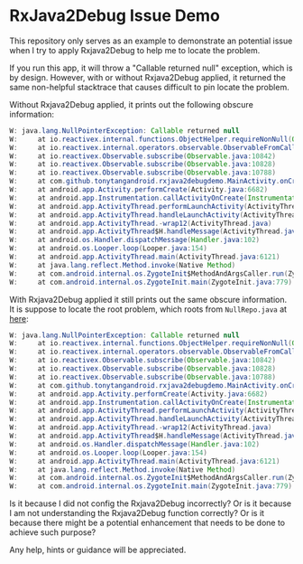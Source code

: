 # RxJava2Debug Issue Demo

This repository only serves as an example to demonstrate an potential issue when I try to apply Rxjava2Debug to help me to locate the problem.

If you run this app, it will throw a "Callable returned null" exception, which is by design. However, with or without Rxjava2Debug applied,
it returned the same non-helpful stacktrace that causes difficult to pin locate the problem.


 
Without Rxjava2Debug applied, it prints out the following obscure information:

```java
W: java.lang.NullPointerException: Callable returned null
W:     at io.reactivex.internal.functions.ObjectHelper.requireNonNull(ObjectHelper.java:39)
W:     at io.reactivex.internal.operators.observable.ObservableFromCallable.subscribeActual(ObservableFromCallable.java:42)
W:     at io.reactivex.Observable.subscribe(Observable.java:10842)
W:     at io.reactivex.Observable.subscribe(Observable.java:10828)
W:     at io.reactivex.Observable.subscribe(Observable.java:10788)
W:     at com.github.tonytangandroid.rxjava2debugdemo.MainActivity.onCreate(MainActivity.java:23)
W:     at android.app.Activity.performCreate(Activity.java:6682)
W:     at android.app.Instrumentation.callActivityOnCreate(Instrumentation.java:1118)
W:     at android.app.ActivityThread.performLaunchActivity(ActivityThread.java:2619)
W:     at android.app.ActivityThread.handleLaunchActivity(ActivityThread.java:2727)
W:     at android.app.ActivityThread.-wrap12(ActivityThread.java)
W:     at android.app.ActivityThread$H.handleMessage(ActivityThread.java:1478)
W:     at android.os.Handler.dispatchMessage(Handler.java:102)
W:     at android.os.Looper.loop(Looper.java:154)
W:     at android.app.ActivityThread.main(ActivityThread.java:6121)
W:     at java.lang.reflect.Method.invoke(Native Method)
W:     at com.android.internal.os.ZygoteInit$MethodAndArgsCaller.run(ZygoteInit.java:889)
W:     at com.android.internal.os.ZygoteInit.main(ZygoteInit.java:779)
```


 
With Rxjava2Debug applied it still prints out the same obscure information. It is suppose to locate the root problem, which roots from `NullRepo.java` at [here](https://github.com/TonyTangAndroid/RxJava2DebugIssueDemo/blob/master/app/src/main/java/com/github/tonytangandroid/rxjava2debugdemo/NullRepo.java#L12):

```java
W: java.lang.NullPointerException: Callable returned null
W:     at io.reactivex.internal.functions.ObjectHelper.requireNonNull(ObjectHelper.java:39)
W:     at io.reactivex.internal.operators.observable.ObservableFromCallable.subscribeActual(ObservableFromCallable.java:42)
W:     at io.reactivex.Observable.subscribe(Observable.java:10842)
W:     at io.reactivex.Observable.subscribe(Observable.java:10828)
W:     at io.reactivex.Observable.subscribe(Observable.java:10788)
W:     at com.github.tonytangandroid.rxjava2debugdemo.MainActivity.onCreate(MainActivity.java:23)
W:     at android.app.Activity.performCreate(Activity.java:6682)
W:     at android.app.Instrumentation.callActivityOnCreate(Instrumentation.java:1118)
W:     at android.app.ActivityThread.performLaunchActivity(ActivityThread.java:2619)
W:     at android.app.ActivityThread.handleLaunchActivity(ActivityThread.java:2727)
W:     at android.app.ActivityThread.-wrap12(ActivityThread.java)
W:     at android.app.ActivityThread$H.handleMessage(ActivityThread.java:1478)
W:     at android.os.Handler.dispatchMessage(Handler.java:102)
W:     at android.os.Looper.loop(Looper.java:154)
W:     at android.app.ActivityThread.main(ActivityThread.java:6121)
W:     at java.lang.reflect.Method.invoke(Native Method)
W:     at com.android.internal.os.ZygoteInit$MethodAndArgsCaller.run(ZygoteInit.java:889)
W:     at com.android.internal.os.ZygoteInit.main(ZygoteInit.java:779)
```
 

Is it because I did not config the Rxjava2Debug incorrectly?
Or is it because I am not understanding the Rxjava2Debug function correctly?
Or is it because there might be a potential enhancement that needs to be done to achieve such purpose?

Any help, hints or guidance will be appreciated.
